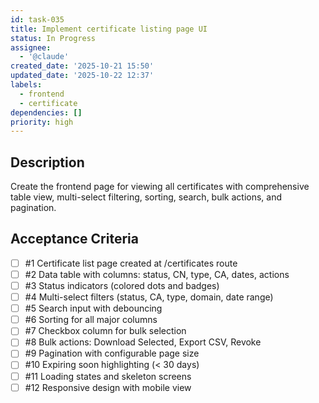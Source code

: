 ```yaml
---
id: task-035
title: Implement certificate listing page UI
status: In Progress
assignee:
  - '@claude'
created_date: '2025-10-21 15:50'
updated_date: '2025-10-22 12:37'
labels:
  - frontend
  - certificate
dependencies: []
priority: high
---
```


## Description

<!-- SECTION:DESCRIPTION:BEGIN -->
Create the frontend page for viewing all certificates with comprehensive table view, multi-select filtering, sorting, search, bulk actions, and pagination.
<!-- SECTION:DESCRIPTION:END -->

## Acceptance Criteria
<!-- AC:BEGIN -->
- [ ] #1 Certificate list page created at /certificates route
- [ ] #2 Data table with columns: status, CN, type, CA, dates, actions
- [ ] #3 Status indicators (colored dots and badges)
- [ ] #4 Multi-select filters (status, CA, type, domain, date range)
- [ ] #5 Search input with debouncing
- [ ] #6 Sorting for all major columns
- [ ] #7 Checkbox column for bulk selection
- [ ] #8 Bulk actions: Download Selected, Export CSV, Revoke
- [ ] #9 Pagination with configurable page size
- [ ] #10 Expiring soon highlighting (< 30 days)
- [ ] #11 Loading states and skeleton screens
- [ ] #12 Responsive design with mobile view
<!-- AC:END -->
